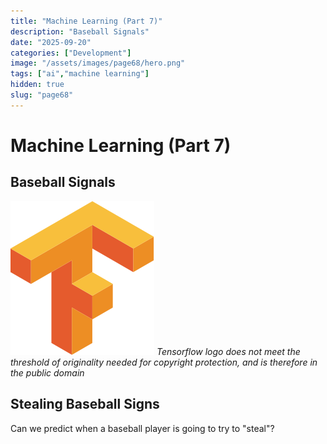 ```yaml
---
title: "Machine Learning (Part 7)"
description: "Baseball Signals"
date: "2025-09-20"
categories: ["Development"]
image: "/assets/images/page68/hero.png"
tags: ["ai","machine learning"]
hidden: true
slug: "page68"
---
```


# Machine Learning (Part 7)

## Baseball Signals

![](/assets/images/page68/tensorflow-logo.svg)
*Tensorflow logo does not meet the threshold of originality needed for copyright protection, and is therefore in the public domain*


## Stealing Baseball Signs

Can we predict when a baseball player is going to try to "steal"?
